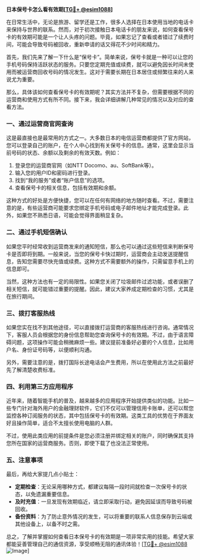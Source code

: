 **日本保号卡怎么看有效期[[TG💪+ @esim1088](https://t.me/s/esim1088)]**

在日常生活中，无论是旅游、留学还是工作，很多人选择在日本使用当地的电话卡来保持与世界的联系。然而，对于初次接触日本电话卡的朋友来说，如何查看保号卡的有效期可能是一个让人头疼的问题。毕竟，如果忘记了查看或者错过了续费时间，可能会导致号码被回收，重新申请的话又得花不少时间和精力。

首先，我们先来了解一下什么是“保号卡”。简单来说，保号卡就是一种可以让您的手机号码保持活跃状态的服务。只要您定期充值或续费，就可以避免因长时间未使用而被运营商回收号码的情况发生。这对于需要长期在日本居住或频繁往来的人来说尤为重要。

那么，具体该如何查看保号卡的有效期呢？其实方法并不复杂，但需要根据不同的运营商和使用方式有所不同。接下来，我会详细讲解几种常见的情况以及对应的查看方法。

### **一、通过运营商官网查询**
这是最直接也是最常用的方式之一。大多数日本的电信运营商都提供了官方网站，您可以登录自己的账户，在个人中心找到有关保号卡的信息。通常，这里会显示当前号码的状态、余额以及剩余的有效天数。例如：

1. 登录您的运营商官网（如NTT Docomo、au、SoftBank等）。
2. 输入您的用户ID和密码进行登录。
3. 找到“我的服务”或者“账户信息”的选项。
4. 查看保号卡的相关信息，包括有效期和余额。

这种方式的好处是方便快捷，您可以在任何有网络的地方随时查看。不过，需要注意的是，有些运营商可能要求您绑定手机号码或电子邮件地址才能完成登录。此外，如果您不熟悉日语，可能会觉得界面稍显复杂。

### **二、通过手机短信确认**
如果您平时经常收到运营商发来的通知短信，那么也可以通过这些短信来判断保号卡是否即将到期。一般来说，当您的保号卡快过期时，运营商会主动发送提醒信息，告知您需要尽快充值或续费。这种方式不需要额外的操作，只需留意手机上的信息即可。

当然，这种方法也有一定的局限性。如果您关闭了垃圾邮件过滤功能，或者误删了相关短信，就可能错过重要的提醒。因此，建议大家养成定期检查的习惯，尤其是在旅行期间。

### **三、拨打客服热线**
如果您实在找不到其他途径，可以直接拨打运营商的客服热线进行咨询。通常情况下，客服人员会根据您的身份信息帮助您查询保号卡的有效期。不过，由于语言障碍问题，这项操作可能会稍微麻烦一些。建议提前准备好必要的个人信息，比如用户名、身份证号码等，以便顺利沟通。

另外，需要注意的是，拨打国际长途电话会产生费用，所以在使用此方法之前最好先了解清楚收费标准。

### **四、利用第三方应用程序**
近年来，随着智能手机的普及，越来越多的应用程序开始提供类似的功能。比如一些专门针对海外用户的金融理财软件，它们不仅可以管理信用卡账单，还可以帮您监控各种订阅服务的状态，其中包括保号卡的有效期。这类工具的优势在于界面友好且操作简单，适合不太擅长使用电脑的人群。

不过，使用此类应用的前提条件是您必须注册并绑定相关的账户，同时确保其支持您所在国家的运营商服务。否则，即使下载了也没法正常使用。

### **五、注意事项**
最后，再给大家提几点小贴士：
- **定期检查**：无论采用哪种方式，都建议每隔一段时间就检查一次保号卡的状态，以免遗漏重要信息。
- **及时充值**：一旦发现有效期临近，请立即采取行动，避免因延误而导致号码被回收。
- **备份资料**：为了防止意外情况的发生，可以将重要的联系人信息保存到云端或其他设备上，以备不时之需。

总之，了解并掌握如何查看日本保号卡的有效期是一项非常实用的技能。希望大家都能妥善管理自己的通信资源，享受顺畅无阻的通讯体验！[[TG💪+ @esim1088](https://t.me/s/esim1088) ![Image](https://i.postimg.cc/4NQfJmqS/Snipaste-2025-05-13-00-14-12.png)]